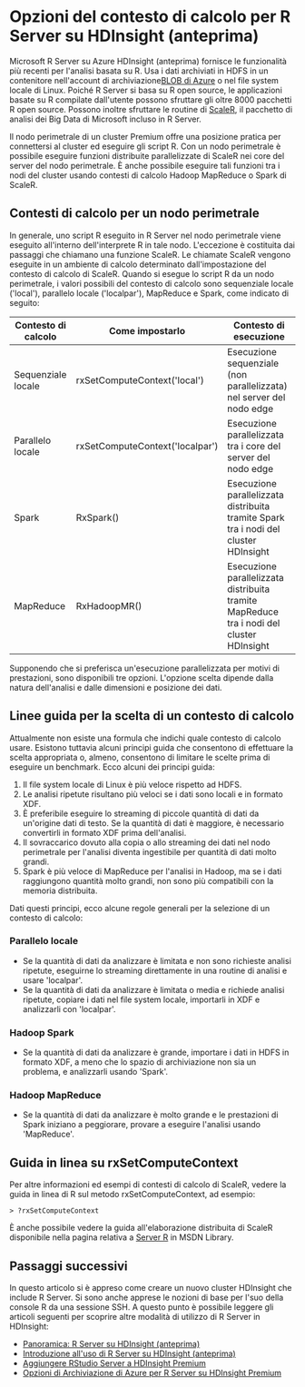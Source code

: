 <properties
   pageTitle="Opzioni del contesto di calcolo per R Server su HDInsight (anteprima) | Microsoft Azure"
   description="Informazioni sulle diverse opzioni del contesto di calcolo disponibili per gli utenti con R Server su HDInsight (anteprima)"
   services="HDInsight"
   documentationCenter=""
   authors="jeffstokes72"
   manager="paulettem"
   editor="cgronlun"
/>

<tags
   ms.service="HDInsight"
   ms.devlang="R"
   ms.topic="article"
   ms.tgt_pltfrm="na"
   ms.workload="data-services"
   ms.date="05/31/2016"
   ms.author="jeffstok"
/>

# Opzioni del contesto di calcolo per R Server su HDInsight (anteprima)

Microsoft R Server su Azure HDInsight (anteprima) fornisce le funzionalità più recenti per l'analisi basata su R. Usa i dati archiviati in HDFS in un contenitore nell'account di archiviazione[BLOB di Azure](../storage/storage-introduction.md "Archivio BLOB di Azure") o nel file system locale di Linux. Poiché R Server si basa su R open source, le applicazioni basate su R compilate dall'utente possono sfruttare gli oltre 8000 pacchetti R open source. Possono inoltre sfruttare le routine di [ScaleR](http://www.revolutionanalytics.com/revolution-r-enterprise-scaler "ScaleR di Revolution Analytics"), il pacchetto di analisi dei Big Data di Microsoft incluso in R Server.

Il nodo perimetrale di un cluster Premium offre una posizione pratica per connettersi al cluster ed eseguire gli script R. Con un nodo perimetrale è possibile eseguire funzioni distribuite parallelizzate di ScaleR nei core del server del nodo perimetrale. È anche possibile eseguire tali funzioni tra i nodi del cluster usando contesti di calcolo Hadoop MapReduce o Spark di ScaleR.

## Contesti di calcolo per un nodo perimetrale

In generale, uno script R eseguito in R Server nel nodo perimetrale viene eseguito all'interno dell'interprete R in tale nodo. L'eccezione è costituita dai passaggi che chiamano una funzione ScaleR. Le chiamate ScaleR vengono eseguite in un ambiente di calcolo determinato dall'impostazione del contesto di calcolo di ScaleR. Quando si esegue lo script R da un nodo perimetrale, i valori possibili del contesto di calcolo sono sequenziale locale ('local'), parallelo locale ('localpar'), MapReduce e Spark, come indicato di seguito:

| Contesto di calcolo | Come impostarlo | Contesto di esecuzione |
|------------------|---------------------------------|---------------------------------------------------------------------------------------|
| Sequenziale locale | rxSetComputeContext('local') | Esecuzione sequenziale (non parallelizzata) nel server del nodo edge |
| Parallelo locale | rxSetComputeContext('localpar') | Esecuzione parallelizzata tra i core del server del nodo edge |
| Spark | RxSpark() | Esecuzione parallelizzata distribuita tramite Spark tra i nodi del cluster HDInsight |
| MapReduce | RxHadoopMR() | Esecuzione parallelizzata distribuita tramite MapReduce tra i nodi del cluster HDInsight |


Supponendo che si preferisca un'esecuzione parallelizzata per motivi di prestazioni, sono disponibili tre opzioni. L'opzione scelta dipende dalla natura dell'analisi e dalle dimensioni e posizione dei dati.

## Linee guida per la scelta di un contesto di calcolo

Attualmente non esiste una formula che indichi quale contesto di calcolo usare. Esistono tuttavia alcuni principi guida che consentono di effettuare la scelta appropriata o, almeno, consentono di limitare le scelte prima di eseguire un benchmark. Ecco alcuni dei principi guida:

1.	Il file system locale di Linux è più veloce rispetto ad HDFS.
2.	Le analisi ripetute risultano più veloci se i dati sono locali e in formato XDF.
3.	È preferibile eseguire lo streaming di piccole quantità di dati da un'origine dati di testo. Se la quantità di dati è maggiore, è necessario convertirli in formato XDF prima dell'analisi.
4.	Il sovraccarico dovuto alla copia o allo streaming dei dati nel nodo perimetrale per l'analisi diventa ingestibile per quantità di dati molto grandi.
5.	Spark è più veloce di MapReduce per l'analisi in Hadoop, ma se i dati raggiungono quantità molto grandi, non sono più compatibili con la memoria distribuita.

Dati questi principi, ecco alcune regole generali per la selezione di un contesto di calcolo:

### Parallelo locale

- Se la quantità di dati da analizzare è limitata e non sono richieste analisi ripetute, eseguirne lo streaming direttamente in una routine di analisi e usare 'localpar'.
- Se la quantità di dati da analizzare è limitata o media e richiede analisi ripetute, copiare i dati nel file system locale, importarli in XDF e analizzarli con 'localpar'.

### Hadoop Spark

- Se la quantità di dati da analizzare è grande, importare i dati in HDFS in formato XDF, a meno che lo spazio di archiviazione non sia un problema, e analizzarli usando 'Spark'.

### Hadoop MapReduce

- Se la quantità di dati da analizzare è molto grande e le prestazioni di Spark iniziano a peggiorare, provare a eseguire l'analisi usando 'MapReduce'.

## Guida in linea su rxSetComputeContext

Per altre informazioni ed esempi di contesti di calcolo di ScaleR, vedere la guida in linea di R sul metodo rxSetComputeContext, ad esempio:

    > ?rxSetComputeContext

È anche possibile vedere la guida all'elaborazione distribuita di ScaleR disponibile nella pagina relativa a [Server R](https://msdn.microsoft.com/library/mt674634.aspx "Server R in MSDN") in MSDN Library.


## Passaggi successivi

In questo articolo si è appreso come creare un nuovo cluster HDInsight che include R Server. Si sono anche apprese le nozioni di base per l'suo della console R da una sessione SSH. A questo punto è possibile leggere gli articoli seguenti per scoprire altre modalità di utilizzo di R Server in HDInsight:

- [Panoramica: R Server su HDInsight (anteprima)](hdinsight-hadoop-r-server-overview.md)
- [Introduzione all'uso di R Server su HDInsight (anteprima)](hdinsight-hadoop-r-server-get-started.md)
- [Aggiungere RStudio Server a HDInsight Premium](hdinsight-hadoop-r-server-install-r-studio.md)
- [Opzioni di Archiviazione di Azure per R Server su HDInsight Premium](hdinsight-hadoop-r-server-storage.md)

<!---HONumber=AcomDC_0629_2016-->